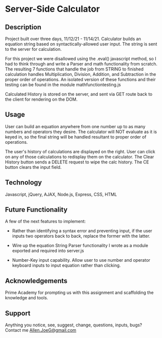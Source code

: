 # Server-Side Calculator

## Description

Project built over three days, 11/12/21 - 11/14/21.
Calculator builds an equation string based on syntactically-allowed user input. The string is sent to the server for calculation.

For this project we were disallowed using the .eval() javascript method, so I had to think through and write a Parser and math functionality from scratch. The resulting 7 functions that handle the job from STRING to finished calculation handles Multiplication, Division, Addition, and Subtraction in the proper order of operations. An isolated version of these functions and their testing can be found in the module mathfunctiontesting.js

Calculated History is stored on the server, and sent via GET route back to the client for rendering on the DOM.

## Usage

User can build an equation anywhere from one number up to as many numbers and operators they desire. The calculator will NOT evaluate as it is keyed in, so the final string will be handled resultant to proper order of operations.

The user's history of calculations are displayed on the right. User can click on any of those calculations to redisplay them on the calculator. The Clear History button sends a DELETE request to wipe the calc history. The CE button clears the input field.

## Technology

Javascript, jQuery, AJAX, Node.js, Express, CSS, HTML

## Future Functionality

A few of the next features to implement:

- Rather than identifying a syntax error and preventing input, if the user inputs two operators back to back, replace the former with the latter.

- Wire up the equation String Parser functionality I wrote as a module exported and required into server.js

- Number-Key input capability. Allow user to use number and operator keyboard inputs to input equation rather than clicking.

## Acknowledgements

Prime Academy for prompting us with this assignment and scaffolding the knowledge and tools.

## Support

Anything you notice, see, suggest, change, questions, inputs, bugs? Contact me Allen.JoeG@gmail.com
